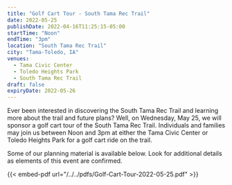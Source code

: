 ```yaml
---
title: "Golf Cart Tour - South Tama Rec Trail"
date: 2022-05-25
publishDate: 2022-04-16T11:25:15-05:00
startTime: "Noon"
endTime: "3pm"
location: "South Tama Rec Trail"
city: "Tama-Toledo, IA"
venues:
  - Tama Civic Center
  - Toledo Heights Park
  - South Tama Rec Trail
draft: false
expiryDate: 2022-05-26
---
```


Ever been interested in discovering the South Tama Rec Trail and learning more about the trail and future plans?  Well, on Wednesday, May 25, we will sponsor a golf cart tour of the South Tama Rec Trail.  Individuals and families may join us between Noon and 3pm at either the Tama Civic Center or Toledo Heights Park for a golf cart ride on the trail.

Some of our planning material is available below.  Look for additional details as elements of this event are confirmed.

{{< embed-pdf url="/../../pdfs/Golf-Cart-Tour-2022-05-25.pdf" >}} <p/> 

   
 
